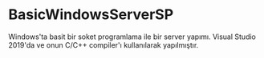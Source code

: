 # BasicWindowsServerSP

Windows'ta basit bir soket programlama ile bir server yapımı.
Visual Studio 2019'da ve onun C/C++ compiler'ı kullanılarak yapılmıştır.
